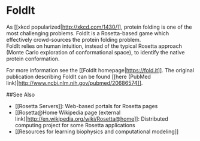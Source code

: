 # FoldIt

As [[xkcd popularized|http://xkcd.com/1430/]], protein folding is one of the most challenging problems.
FoldIt is a Rosetta-based game which effectively crowd-sources the protein folding problem.  
FoldIt relies on human intuition, instead of the typical Rosetta approach (Monte Carlo exploration of conformational space), to identify the native protein conformation.

For more information see the [[FoldIt homepage|https://fold.it]].
The original publication describing FoldIt can be found [[here (PubMed link)|http://www.ncbi.nlm.nih.gov/pubmed/20686574]].

##See Also

* [[Rosetta Servers]]: Web-based portals for Rosetta pages
* [[Rosetta@Home Wikipedia page (external link)|http://en.wikipedia.org/wiki/Rosetta@home]]: Distributed computing project for some Rosetta applications
* [[Resources for learning biophysics and computational modeling]]
